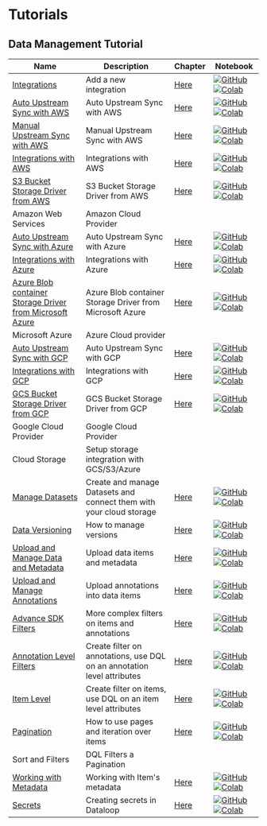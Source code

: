 # Tutorials

## Data Management Tutorial
| Name | Description | Chapter | Notebook |
| --- | --- | --- | --- |
| [Integrations](data_management/integrations/chapter.md) | Add a new integration | [Here](tutorials/data_management/integrations/chapter.md) | [![GitHub](https://badgen.net/badge/icon/github?icon=github&label)](tutorials/data_management/integrations/chapter.ipynb) [![Colab](https://colab.research.google.com/assets/colab-badge.svg)](tutorials/data_management/integrations/chapter.ipynb) |
| [Auto Upstream Sync with AWS](data_management/cloud_storage/aws/auto_upstream_sync/chapter.md) | Auto Upstream Sync with AWS | [Here](tutorials/data_management/cloud_storage/aws/auto_upstream_sync/chapter.md) | [![GitHub](https://badgen.net/badge/icon/github?icon=github&label)](tutorials/data_management/cloud_storage/aws/auto_upstream_sync/chapter.ipynb) [![Colab](https://colab.research.google.com/assets/colab-badge.svg)](tutorials/data_management/cloud_storage/aws/auto_upstream_sync/chapter.ipynb) |
| [Manual Upstream Sync with AWS](data_management/cloud_storage/aws/manual_item_upstream_sync/chapter.md) | Manual Upstream Sync with AWS | [Here](tutorials/data_management/cloud_storage/aws/manual_item_upstream_sync/chapter.md) | [![GitHub](https://badgen.net/badge/icon/github?icon=github&label)](tutorials/data_management/cloud_storage/aws/manual_item_upstream_sync/chapter.ipynb) [![Colab](https://colab.research.google.com/assets/colab-badge.svg)](tutorials/data_management/cloud_storage/aws/manual_item_upstream_sync/chapter.ipynb) |
| [Integrations with AWS](data_management/cloud_storage/aws/integration/chapter.md) | Integrations with AWS | [Here](tutorials/data_management/cloud_storage/aws/integration/chapter.md) | [![GitHub](https://badgen.net/badge/icon/github?icon=github&label)](tutorials/data_management/cloud_storage/aws/integration/chapter.ipynb) [![Colab](https://colab.research.google.com/assets/colab-badge.svg)](tutorials/data_management/cloud_storage/aws/integration/chapter.ipynb) |
| [S3 Bucket Storage Driver from AWS](data_management/cloud_storage/aws/storage_driver/chapter.md) | S3 Bucket Storage Driver from AWS | [Here](tutorials/data_management/cloud_storage/aws/storage_driver/chapter.md) | [![GitHub](https://badgen.net/badge/icon/github?icon=github&label)](tutorials/data_management/cloud_storage/aws/storage_driver/chapter.ipynb) [![Colab](https://colab.research.google.com/assets/colab-badge.svg)](tutorials/data_management/cloud_storage/aws/storage_driver/chapter.ipynb) |
| Amazon Web Services | Amazon Cloud Provider | | |
| [Auto Upstream Sync with Azure](data_management/cloud_storage/azure/auto_upstream_sync/chapter.md) | Auto Upstream Sync with Azure | [Here](tutorials/data_management/cloud_storage/azure/auto_upstream_sync/chapter.md) | [![GitHub](https://badgen.net/badge/icon/github?icon=github&label)](tutorials/data_management/cloud_storage/azure/auto_upstream_sync/chapter.ipynb) [![Colab](https://colab.research.google.com/assets/colab-badge.svg)](tutorials/data_management/cloud_storage/azure/auto_upstream_sync/chapter.ipynb) |
| [Integrations with Azure](data_management/cloud_storage/azure/integration/chapter.md) | Integrations with Azure | [Here](tutorials/data_management/cloud_storage/azure/integration/chapter.md) | [![GitHub](https://badgen.net/badge/icon/github?icon=github&label)](tutorials/data_management/cloud_storage/azure/integration/chapter.ipynb) [![Colab](https://colab.research.google.com/assets/colab-badge.svg)](tutorials/data_management/cloud_storage/azure/integration/chapter.ipynb) |
| [Azure Blob container Storage Driver from Microsoft Azure](data_management/cloud_storage/azure/storage_driver/chapter.md) | Azure Blob container Storage Driver from Microsoft Azure | [Here](tutorials/data_management/cloud_storage/azure/storage_driver/chapter.md) | [![GitHub](https://badgen.net/badge/icon/github?icon=github&label)](tutorials/data_management/cloud_storage/azure/storage_driver/chapter.ipynb) [![Colab](https://colab.research.google.com/assets/colab-badge.svg)](tutorials/data_management/cloud_storage/azure/storage_driver/chapter.ipynb) |
| Microsoft Azure | Azure Cloud provider | | |
| [Auto Upstream Sync with GCP](data_management/cloud_storage/gcp/auto_upstream_sync/chapter.md) | Auto Upstream Sync with GCP | [Here](tutorials/data_management/cloud_storage/gcp/auto_upstream_sync/chapter.md) | [![GitHub](https://badgen.net/badge/icon/github?icon=github&label)](tutorials/data_management/cloud_storage/gcp/auto_upstream_sync/chapter.ipynb) [![Colab](https://colab.research.google.com/assets/colab-badge.svg)](tutorials/data_management/cloud_storage/gcp/auto_upstream_sync/chapter.ipynb) |
| [Integrations with GCP](data_management/cloud_storage/gcp/integration/chapter.md) | Integrations with GCP | [Here](tutorials/data_management/cloud_storage/gcp/integration/chapter.md) | [![GitHub](https://badgen.net/badge/icon/github?icon=github&label)](tutorials/data_management/cloud_storage/gcp/integration/chapter.ipynb) [![Colab](https://colab.research.google.com/assets/colab-badge.svg)](tutorials/data_management/cloud_storage/gcp/integration/chapter.ipynb) |
| [GCS Bucket Storage Driver from GCP](data_management/cloud_storage/gcp/storage_driver/chapter.md) | GCS Bucket Storage Driver from GCP | [Here](tutorials/data_management/cloud_storage/gcp/storage_driver/chapter.md) | [![GitHub](https://badgen.net/badge/icon/github?icon=github&label)](tutorials/data_management/cloud_storage/gcp/storage_driver/chapter.ipynb) [![Colab](https://colab.research.google.com/assets/colab-badge.svg)](tutorials/data_management/cloud_storage/gcp/storage_driver/chapter.ipynb) |
| Google Cloud Provider | Google Cloud Provider | | |
| Cloud Storage | Setup storage integration with GCS/S3/Azure | | |
| [Manage Datasets](data_management/manage_datasets/chapter.md) | Create and manage Datasets and connect them with your cloud storage | [Here](tutorials/data_management/manage_datasets/chapter.md) | [![GitHub](https://badgen.net/badge/icon/github?icon=github&label)](tutorials/data_management/manage_datasets/chapter.ipynb) [![Colab](https://colab.research.google.com/assets/colab-badge.svg)](tutorials/data_management/manage_datasets/chapter.ipynb) |
| [Data Versioning](data_management/data_versioning/chapter.md) | How to manage versions | [Here](tutorials/data_management/data_versioning/chapter.md) | [![GitHub](https://badgen.net/badge/icon/github?icon=github&label)](tutorials/data_management/data_versioning/chapter.ipynb) [![Colab](https://colab.research.google.com/assets/colab-badge.svg)](tutorials/data_management/data_versioning/chapter.ipynb) |
| [Upload and Manage Data and Metadata](data_management/upload_and_manage_items/chapter.md) | Upload data items and metadata | [Here](tutorials/data_management/upload_and_manage_items/chapter.md) | [![GitHub](https://badgen.net/badge/icon/github?icon=github&label)](tutorials/data_management/upload_and_manage_items/chapter.ipynb) [![Colab](https://colab.research.google.com/assets/colab-badge.svg)](tutorials/data_management/upload_and_manage_items/chapter.ipynb) |
| [Upload and Manage Annotations](data_management/upload_and_manage_annotations/chapter.md) | Upload annotations into data items | [Here](tutorials/data_management/upload_and_manage_annotations/chapter.md) | [![GitHub](https://badgen.net/badge/icon/github?icon=github&label)](tutorials/data_management/upload_and_manage_annotations/chapter.ipynb) [![Colab](https://colab.research.google.com/assets/colab-badge.svg)](tutorials/data_management/upload_and_manage_annotations/chapter.ipynb) |
| [Advance SDK Filters](data_management/sort_and_filter/advanced_sdk_filters/chapter.md) | More complex filters on items and annotations | [Here](tutorials/data_management/sort_and_filter/advanced_sdk_filters/chapter.md) | [![GitHub](https://badgen.net/badge/icon/github?icon=github&label)](tutorials/data_management/sort_and_filter/advanced_sdk_filters/chapter.ipynb) [![Colab](https://colab.research.google.com/assets/colab-badge.svg)](tutorials/data_management/sort_and_filter/advanced_sdk_filters/chapter.ipynb) |
| [Annotation Level Filters](data_management/sort_and_filter/annotation_level/chapter.md) | Create filter on annotations, use DQL on an annotation level attributes | [Here](tutorials/data_management/sort_and_filter/annotation_level/chapter.md) | [![GitHub](https://badgen.net/badge/icon/github?icon=github&label)](tutorials/data_management/sort_and_filter/annotation_level/chapter.ipynb) [![Colab](https://colab.research.google.com/assets/colab-badge.svg)](tutorials/data_management/sort_and_filter/annotation_level/chapter.ipynb) |
| [Item Level](data_management/sort_and_filter/item_level/chapter.md) | Create filter on items, use DQL on an item level attributes | [Here](tutorials/data_management/sort_and_filter/item_level/chapter.md) | [![GitHub](https://badgen.net/badge/icon/github?icon=github&label)](tutorials/data_management/sort_and_filter/item_level/chapter.ipynb) [![Colab](https://colab.research.google.com/assets/colab-badge.svg)](tutorials/data_management/sort_and_filter/item_level/chapter.ipynb) |
| [Pagination](data_management/sort_and_filter/pagination/chapter.md) | How to use pages and iteration over items | [Here](tutorials/data_management/sort_and_filter/pagination/chapter.md) | [![GitHub](https://badgen.net/badge/icon/github?icon=github&label)](tutorials/data_management/sort_and_filter/pagination/chapter.ipynb) [![Colab](https://colab.research.google.com/assets/colab-badge.svg)](tutorials/data_management/sort_and_filter/pagination/chapter.ipynb) |
| Sort and Filters | DQL Filters a Pagination | | |
| [Working with Metadata](data_management/working_with_metadata/chapter.md) | Working with Item's metadata | [Here](tutorials/data_management/working_with_metadata/chapter.md) | [![GitHub](https://badgen.net/badge/icon/github?icon=github&label)](tutorials/data_management/working_with_metadata/chapter.ipynb) [![Colab](https://colab.research.google.com/assets/colab-badge.svg)](tutorials/data_management/working_with_metadata/chapter.ipynb) |
| [Secrets](data_management/secrets/chapter.md) | Creating secrets in Dataloop | [Here](tutorials/data_management/secrets/chapter.md) | [![GitHub](https://badgen.net/badge/icon/github?icon=github&label)](tutorials/data_management/secrets/chapter.ipynb) [![Colab](https://colab.research.google.com/assets/colab-badge.svg)](tutorials/data_management/secrets/chapter.ipynb) |